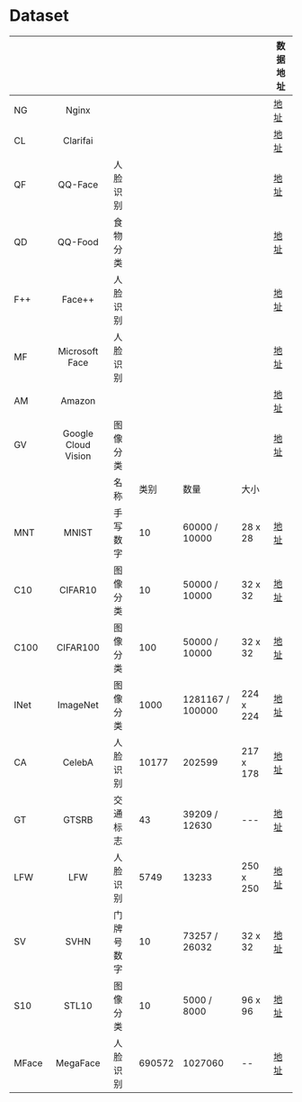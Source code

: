 # Dataset

|       |                     |       |        |                  |           | 数据地址                                                    |
|-------|:---------------------:|-------|--------|------------------|-----------|---------------------------------------------------------|
| NG    | Nginx               |       |        |                  |           | [地址](https://www.metamind.io)                                 |
| CL    | Clarifai            |       |        |                  |           | [地址](https://www.clarifai.com/)                               |
| QF    | QQ-Face             | 人脸识别  |        |                  |           | [地址](https://ai.qq.com/product/face.shtml#compare)            |
| QD    | QQ-Food             | 食物分类  |        |                  |           | [地址](https://ai.qq.com/product/visionimgidy.shtml#food)       |
| F++   | Face++              | 人脸识别  |        |                  |           | [地址](https://console.faceplusplus.com/documents/5679308)      |
| MF    | Microsoft Face      | 人脸识别  |        |                  |           | [地址](https://tinyurl.com/t7ulxvx)                             |
| AM    | Amazon              |       |        |                  |           | [地址](https://aws.amazon.com/machine-learning)                 |
| GV    | Google Cloud Vision | 图像分类  |        |                  |           | [地址](https://cloud.google.com/vision/docs/drag-and-drop)      |
|       |                     | 名称    | 类别     | 数量               | 大小     |                                                         |
| MNT   | MNIST               | 手写数字  | 10     | 60000 / 10000    | 28 x 28   | [地址](http://yann.lecun.com/exdb/mnist/)                       |
| C10   | CIFAR10             | 图像分类  | 10     | 50000 / 10000    | 32 x 32   | [地址](http://www.cs.utoronto.ca/~kriz/cifar.html)              |
| C100  | CIFAR100            | 图像分类  | 100    | 50000 / 10000    | 32 x 32   | [地址](http://www.cs.toronto.edu/~kriz/cifar.html)              |
| INet  | ImageNet            | 图像分类  | 1000   | 1281167 / 100000 | 224 x 224 | [地址](https://image-net.org/)                                  |
| CA    | CelebA              | 人脸识别  | 10177  | 202599           | 217 x 178 | [地址](http://mmlab.ie.cuhk.edu.hk/projects/CelebA.html)        |
| GT    | GTSRB               | 交通标志  | 43     | 39209 / 12630    | ---       | [地址](https://benchmark.ini.rub.de/gtsrb_news.html)            |
| LFW   | LFW                 | 人脸识别  | 5749   | 13233            | 250 x 250 | [地址](http://vis-www.cs.umass.edu/lfw/)                        |
| SV    | SVHN                | 门牌号数字 | 10     | 73257 / 26032    | 32 x 32  | [地址](http://ufldl.stanford.edu/housenumbers/)                 |
| S10   | STL10               | 图像分类  | 10     | 5000 / 8000      | 96 x 96   | [地址](https://cs.stanford.edu/~acoates/stl10/)                 |
| MFace | MegaFace            | 人脸识别  | 690572 | 1027060          | --        | [地址](http://megaface.cs.washington.edu/dataset/download.html) |
